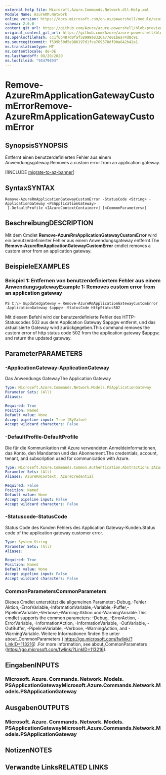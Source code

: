 ```yaml
---
external help file: Microsoft.Azure.Commands.Network.dll-Help.xml
Module Name: AzureRM.Network
online version: https://docs.microsoft.com/en-us/powershell/module/azurerm.network/remove-azurermapplicationgatewaycustomerror
schema: 2.0.0
content_git_url: https://github.com/Azure/azure-powershell/blob/preview/src/ResourceManager/Network/Commands.Network/help/Remove-AzureRmApplicationGatewayCustomError.md
original_content_git_url: https://github.com/Azure/azure-powershell/blob/preview/src/ResourceManager/Network/Commands.Network/help/Remove-AzureRmApplicationGatewayCustomError.md
ms.openlocfilehash: cc1f6b487d0faf58999a0326a77e01bea74d8c91
ms.sourcegitcommit: f599b50d5e980197d1fca769378df90a842b42a1
ms.translationtype: MT
ms.contentlocale: de-DE
ms.lasthandoff: 08/20/2020
ms.locfileid: "93479493"
---
```

# <span data-ttu-id="ebbd0-101">Remove-AzureRmApplicationGatewayCustomError</span><span class="sxs-lookup"><span data-stu-id="ebbd0-101">Remove-AzureRmApplicationGatewayCustomError</span></span>

## <span data-ttu-id="ebbd0-102">Synopsis</span><span class="sxs-lookup"><span data-stu-id="ebbd0-102">SYNOPSIS</span></span>
<span data-ttu-id="ebbd0-103">Entfernt einen benutzerdefinierten Fehler aus einem Anwendungsgateway.</span><span class="sxs-lookup"><span data-stu-id="ebbd0-103">Removes a custom error from an application gateway.</span></span>

[!INCLUDE [migrate-to-az-banner](../../includes/migrate-to-az-banner.md)]

## <span data-ttu-id="ebbd0-104">Syntax</span><span class="sxs-lookup"><span data-stu-id="ebbd0-104">SYNTAX</span></span>

```
Remove-AzureRmApplicationGatewayCustomError -StatusCode <String> -ApplicationGateway <PSApplicationGateway>
 [-DefaultProfile <IAzureContextContainer>] [<CommonParameters>]
```

## <span data-ttu-id="ebbd0-105">Beschreibung</span><span class="sxs-lookup"><span data-stu-id="ebbd0-105">DESCRIPTION</span></span>
<span data-ttu-id="ebbd0-106">Mit dem Cmdlet **Remove-AzureRmApplicationGatewayCustomError** wird ein benutzerdefinierter Fehler aus einem Anwendungsgateway entfernt.</span><span class="sxs-lookup"><span data-stu-id="ebbd0-106">The **Remove-AzureRmApplicationGatewayCustomError** cmdlet removes a custom error from an application gateway.</span></span>

## <span data-ttu-id="ebbd0-107">Beispiele</span><span class="sxs-lookup"><span data-stu-id="ebbd0-107">EXAMPLES</span></span>

### <span data-ttu-id="ebbd0-108">Beispiel 1: Entfernen von benutzerdefiniertem Fehler aus einem Anwendungsgateway</span><span class="sxs-lookup"><span data-stu-id="ebbd0-108">Example 1: Removes custom error from an application gateway</span></span>
```
PS C:\> $updatedgateway = Remove-AzureRmApplicationGatewayCustomError -ApplicationGateway $appgw -StatusCode HttpStatus502
```

<span data-ttu-id="ebbd0-109">Mit diesem Befehl wird der benutzerdefinierte Fehler des HTTP-Statuscodes 502 aus dem Application Gateway $appgw entfernt, und das aktualisierte Gateway wird zurückgegeben.</span><span class="sxs-lookup"><span data-stu-id="ebbd0-109">This command removes the custom error of http status code 502 from the application gateway $appgw, and return the updated gateway.</span></span>

## <span data-ttu-id="ebbd0-110">Parameter</span><span class="sxs-lookup"><span data-stu-id="ebbd0-110">PARAMETERS</span></span>

### <span data-ttu-id="ebbd0-111">-ApplicationGateway</span><span class="sxs-lookup"><span data-stu-id="ebbd0-111">-ApplicationGateway</span></span>
<span data-ttu-id="ebbd0-112">Das Anwendungs Gateway</span><span class="sxs-lookup"><span data-stu-id="ebbd0-112">The Application Gateway</span></span>

```yaml
Type: Microsoft.Azure.Commands.Network.Models.PSApplicationGateway
Parameter Sets: (All)
Aliases:

Required: True
Position: Named
Default value: None
Accept pipeline input: True (ByValue)
Accept wildcard characters: False
```

### <span data-ttu-id="ebbd0-113">-DefaultProfile</span><span class="sxs-lookup"><span data-stu-id="ebbd0-113">-DefaultProfile</span></span>
<span data-ttu-id="ebbd0-114">Die für die Kommunikation mit Azure verwendeten Anmeldeinformationen, das Konto, den Mandanten und das Abonnement.</span><span class="sxs-lookup"><span data-stu-id="ebbd0-114">The credentials, account, tenant, and subscription used for communication with Azure.</span></span>

```yaml
Type: Microsoft.Azure.Commands.Common.Authentication.Abstractions.IAzureContextContainer
Parameter Sets: (All)
Aliases: AzureRmContext, AzureCredential

Required: False
Position: Named
Default value: None
Accept pipeline input: False
Accept wildcard characters: False
```

### <span data-ttu-id="ebbd0-115">-Statuscode</span><span class="sxs-lookup"><span data-stu-id="ebbd0-115">-StatusCode</span></span>
<span data-ttu-id="ebbd0-116">Status Code des Kunden Fehlers des Application Gateway-Kunden.</span><span class="sxs-lookup"><span data-stu-id="ebbd0-116">Status code of the application gateway customer error.</span></span>

```yaml
Type: System.String
Parameter Sets: (All)
Aliases:

Required: True
Position: Named
Default value: None
Accept pipeline input: False
Accept wildcard characters: False
```

### <span data-ttu-id="ebbd0-117">CommonParameters</span><span class="sxs-lookup"><span data-stu-id="ebbd0-117">CommonParameters</span></span>
<span data-ttu-id="ebbd0-118">Dieses Cmdlet unterstützt die allgemeinen Parameter:-Debug,-Fehler Aktion,-ErrorVariable,-InformationVariable,-Variable,-Puffer,-PipelineVariable,-Verbose,-Warning-Aktion und-WarningVariable.</span><span class="sxs-lookup"><span data-stu-id="ebbd0-118">This cmdlet supports the common parameters: -Debug, -ErrorAction, -ErrorVariable, -InformationAction, -InformationVariable, -OutVariable, -OutBuffer, -PipelineVariable, -Verbose, -WarningAction, and -WarningVariable.</span></span> <span data-ttu-id="ebbd0-119">Weitere Informationen finden Sie unter about_CommonParameters ( https://go.microsoft.com/fwlink/?LinkID=113216) .</span><span class="sxs-lookup"><span data-stu-id="ebbd0-119">For more information, see about_CommonParameters (https://go.microsoft.com/fwlink/?LinkID=113216).</span></span>

## <span data-ttu-id="ebbd0-120">Eingaben</span><span class="sxs-lookup"><span data-stu-id="ebbd0-120">INPUTS</span></span>

### <span data-ttu-id="ebbd0-121">Microsoft. Azure. Commands. Network. Models. PSApplicationGateway</span><span class="sxs-lookup"><span data-stu-id="ebbd0-121">Microsoft.Azure.Commands.Network.Models.PSApplicationGateway</span></span>

## <span data-ttu-id="ebbd0-122">Ausgaben</span><span class="sxs-lookup"><span data-stu-id="ebbd0-122">OUTPUTS</span></span>

### <span data-ttu-id="ebbd0-123">Microsoft. Azure. Commands. Network. Models. PSApplicationGateway</span><span class="sxs-lookup"><span data-stu-id="ebbd0-123">Microsoft.Azure.Commands.Network.Models.PSApplicationGateway</span></span>

## <span data-ttu-id="ebbd0-124">Notizen</span><span class="sxs-lookup"><span data-stu-id="ebbd0-124">NOTES</span></span>

## <span data-ttu-id="ebbd0-125">Verwandte Links</span><span class="sxs-lookup"><span data-stu-id="ebbd0-125">RELATED LINKS</span></span>
